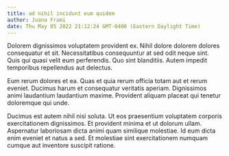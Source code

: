```yaml
---
title: ad nihil incidunt eum quidem
author: Juana Frami
date: Thu May 05 2022 21:12:24 GMT-0400 (Eastern Daylight Time)
---
```

Dolorem dignissimos voluptatem provident ex. Nihil dolore dolorem dolores consequatur et sit. Necessitatibus consequuntur at sed odit neque sint. Quis qui quasi velit eum perferendis. Quo sint blanditiis. Autem impedit temporibus repellendus aut delectus.

 Eum rerum dolores et ea. Quas et quia rerum officia totam aut et rerum eveniet. Ducimus harum et consequatur veritatis aperiam. Dignissimos animi laudantium laudantium maxime. Provident aliquam placeat qui tenetur doloremque qui unde.

 Ducimus est autem nihil nisi soluta. Ut eos praesentium voluptatem corporis exercitationem dignissimos. Et provident minima et ut dolorum ullam. Aspernatur laboriosam dicta animi quam similique molestiae. Id eum dicta enim eveniet et natus a sed. Et molestiae sint exercitationem numquam cumque aut inventore suscipit ratione.